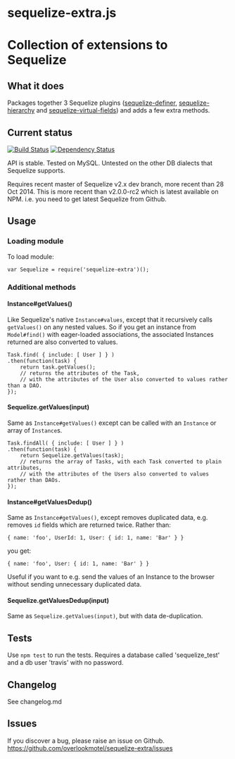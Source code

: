 # sequelize-extra.js

# Collection of extensions to Sequelize

## What it does

Packages together 3 Sequelize plugins ([sequelize-definer](https://www.npmjs.org/package/sequelize-definer), [sequelize-hierarchy](https://www.npmjs.org/package/sequelize-hierarchy) and [sequelize-virtual-fields](https://www.npmjs.org/package/sequelize-virtual-fields)) and adds a few extra methods.

## Current status

[![Build Status](https://secure.travis-ci.org/overlookmotel/sequelize-extra.png)](http://travis-ci.org/overlookmotel/sequelize-extra)
[![Dependency Status](https://david-dm.org/overlookmotel/sequelize-extra.png)](https://david-dm.org/overlookmotel/sequelize-extra)

API is stable. Tested on MySQL. Untested on the other DB dialects that Sequelize supports.

Requires recent master of Sequelize v2.x dev branch, more recent than 28 Oct 2014. This is more recent than v2.0.0-rc2 which is latest available on NPM. i.e. you need to get latest Sequelize from Github.

## Usage

### Loading module

To load module:

	var Sequelize = require('sequelize-extra')();

### Additional methods

#### Instance#getValues()

Like Sequelize's native `Instance#values`, except that it recursively calls `getValues()` on any nested values. So if you get an instance from `Model#find()` with eager-loaded associations, the associated Instances returned are also converted to values.

	Task.find( { include: [ User ] } )
	.then(function(task) {
		return task.getValues();
		// returns the attributes of the Task,
		// with the attributes of the User also converted to values rather than a DAO.
	});

#### Sequelize.getValues(input)

Same as `Instance#getValues()` except can be called with an `Instance` or array of `Instance`s.

	Task.findAll( { include: [ User ] } )
	.then(function(task) {
		return Sequelize.getValues(task);
		// returns the array of Tasks, with each Task converted to plain attributes,
		// with the attributes of the Users also converted to values rather than DAOs.
	});

#### Instance#getValuesDedup()

Same as `Instance#getValues()`, except removes duplicated data, e.g. removes `id` fields which are returned twice. Rather than:

	{ name: 'foo', UserId: 1, User: { id: 1, name: 'Bar' } }

you get:

	{ name: 'foo', User: { id: 1, name: 'Bar' } }

Useful if you want to e.g. send the values of an Instance to the browser without sending unnecessary duplicated data.

#### Sequelize.getValuesDedup(input)

Same as `Sequelize.getValues(input)`, but with data de-duplication.

## Tests

Use `npm test` to run the tests.
Requires a database called 'sequelize_test' and a db user 'travis' with no password.

## Changelog

See changelog.md

## Issues

If you discover a bug, please raise an issue on Github. https://github.com/overlookmotel/sequelize-extra/issues
